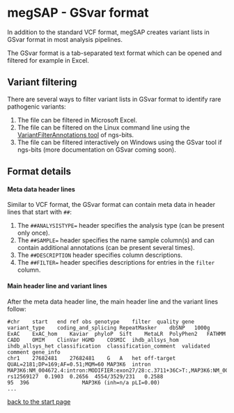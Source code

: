 # megSAP - GSvar format

In addition to the standard VCF format, megSAP creates variant lists in GSvar format in most analysis pipelines.

The GSvar format is a tab-separated text format which can be opened and filtered for example in Excel.

## Variant filtering

There are several ways to filter variant lists in GSvar format to identify rare pathogenic variants:

1. The file can be filtered in Microsoft Excel.
2. The file can be filtered on the Linux command line using the [VariantFilterAnnotations tool](https://github.com/imgag/ngs-bits/blob/master/doc/tools/VariantFilterAnnotations.md) of ngs-bits.
3. The file can be filtered interactively on Windows using the GSvar tool if ngs-bits (more documentation on GSvar coming soon).

## Format details

#### Meta data header lines

Similar to VCF format, the GSvar format can contain meta data in header lines that start with `##`:

1) The `##ANALYSISTYPE=` header specifies the analysis type (can be present only once).  
2) The `##SAMPLE=` header specifies the name sample column(s) and can contain additional annotations (can be present several times).   
3) The `##DESCRIPTION` header specifies column descriptions.  
4) The `##FILTER=` header specifies descriptions for entries in the `filter` column.

 
#### Main header line and variant lines

After the meta data header line, the main header line and the variant lines follow:

	#chr	start	end	ref	obs	genotype	filter	quality	gene	variant_type	coding_and_splicing	RepeatMasker	dbSNP	1000g	ExAC	ExAC_hom	Kaviar	phyloP	Sift	MetaLR	PolyPhen2	FATHMM	CADD	OMIM	ClinVar	HGMD	COSMIC	ihdb_allsys_hom	ihdb_allsys_het	classification	classification_comment	validated	comment	gene_info
	chr1	27682481	27682481	G	A	het	off-target	QUAL=2181;DP=169;AF=0.51;MQM=60	MAP3K6	intron	MAP3K6:NM_004672.4:intron:MODIFIER:exon27/28:c.3711+36C>T:,MAP3K6:NM_001297609.1:intron:MODIFIER:exon26/27:c.3687+36C>T:		rs12569127	0.1903	0.2656	4554/3529/231	0.2588											95	396					MAP3K6 (inh=n/a pLI=0.00)
	...


[back to the start page](../README.md)






